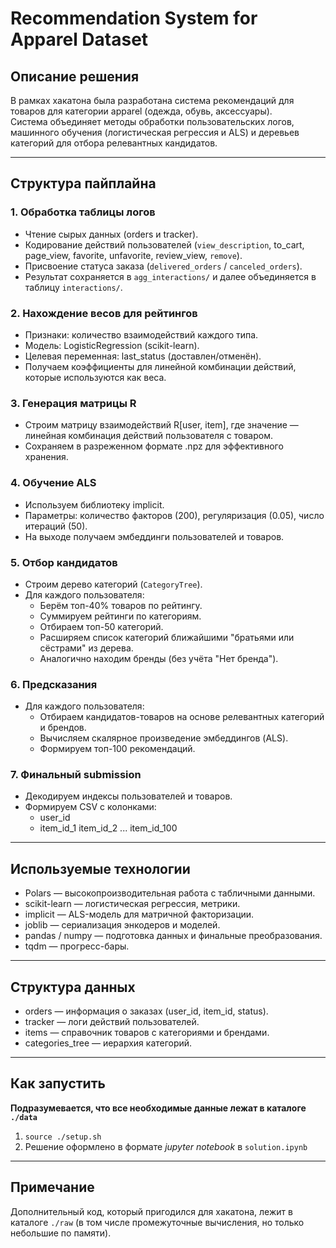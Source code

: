 # Recommendation System for Apparel Dataset

## Описание решения

В рамках хакатона была разработана система рекомендаций для товаров для категории apparel (одежда, обувь, аксессуары).  
Система объединяет методы обработки пользовательских логов, машинного обучения (логистическая регрессия и ALS) и деревьев категорий для отбора релевантных кандидатов.

---

## Структура пайплайна

### 1. Обработка таблицы логов
- Чтение сырых данных (orders и tracker).
- Кодирование действий пользователей (`view_description`, to_cart, page_view, favorite, unfavorite, review_view, `remove`).
- Присвоение статуса заказа (`delivered_orders` / `canceled_orders`).
- Результат сохраняется в `agg_interactions/` и далее объединяется в таблицу `interactions/`.

### 2. Нахождение весов для рейтингов
- Признаки: количество взаимодействий каждого типа.
- Модель: LogisticRegression (scikit-learn).
- Целевая переменная: last_status (доставлен/отменён).
- Получаем коэффициенты для линейной комбинации действий, которые используются как веса.

### 3. Генерация матрицы R
- Строим матрицу взаимодействий R[user, item], где значение — линейная комбинация действий пользователя с товаром.
- Сохраняем в разреженном формате .npz для эффективного хранения.

### 4. Обучение ALS
- Используем библиотеку implicit.
- Параметры: количество факторов (200), регуляризация (0.05), число итераций (50).
- На выходе получаем эмбеддинги пользователей и товаров.

### 5. Отбор кандидатов
- Строим дерево категорий (`CategoryTree`).
- Для каждого пользователя:
  - Берём топ-40% товаров по рейтингу.
  - Суммируем рейтинги по категориям.
  - Отбираем топ-50 категорий.
  - Расширяем список категорий ближайшими "братьями или сёстрами" из дерева.
  - Аналогично находим бренды (без учёта "Нет бренда").

### 6. Предсказания
- Для каждого пользователя:
  - Отбираем кандидатов-товаров на основе релевантных категорий и брендов.
  - Вычисляем скалярное произведение эмбеддингов (ALS).
  - Формируем топ-100 рекомендаций.

### 7. Финальный submission
- Декодируем индексы пользователей и товаров.
- Формируем CSV с колонками:
  - user_id
  - item_id_1 item_id_2 ... item_id_100

---

## Используемые технологии

- Polars — высокопроизводительная работа с табличными данными.
- scikit-learn — логистическая регрессия, метрики.
- implicit — ALS-модель для матричной факторизации.
- joblib — сериализация энкодеров и моделей.
- pandas / numpy — подготовка данных и финальные преобразования.
- tqdm — прогресс-бары.

---

## Структура данных

- orders — информация о заказах (user_id, item_id, status).
- tracker — логи действий пользователей.
- items — справочник товаров с категориями и брендами.
- categories_tree — иерархия категорий.

---

## Как запустить

**Подразумевается, что все необходимые данные лежат в каталоге `./data`**

1. `source ./setup.sh`
2. Решение оформлено в формате *jupyter notebook* в `solution.ipynb`

---

## Примечание

Дополнительный код, который пригодился для хакатона, лежит в каталоге `./raw` (в том числе промежуточные вычисления, но только небольшие по памяти).
